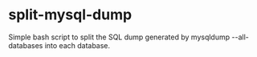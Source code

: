 split-mysql-dump
===================

Simple bash script to split the SQL dump generated by mysqldump --all-databases into each database.
